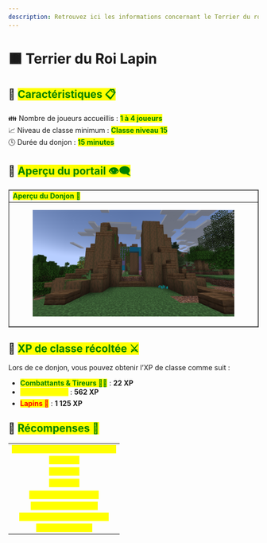 ```yaml
---
description: Retrouvez ici les informations concernant le Terrier du roi Lapin
---
```


# 🟫 Terrier du Roi Lapin

## 💠 <mark style="color:green;"> Caractéristiques 📋</mark>

👪 Nombre de joueurs accueillis : <mark style="color:green;">**1 à 4 joueurs**</mark>  
📈 Niveau de classe minimum : <mark style="color:green;">**Classe niveau 15**</mark>  
🕓 Durée du donjon : <mark style="color:green;">**15 minutes**</mark>  

## 💠 <mark style="color:green;"> Aperçu du portail 👁‍🗨</mark>

<table border="1" cellspacing="0" cellpadding="6">
  <tr>
    <td><mark style="color:green;"><strong>Aperçu du Donjon 📸</strong></mark></td>
  </tr>
  <tr>
    <td><figure><img src="../../.gitbook/assets/Les_Donjons/Portail/Event/TerrierRoiLapin.png" alt=""></figure></td>
  </tr>
</table>

## 💠 <mark style="color:green;"> XP de classe récoltée ⚔️</mark>

Lors de ce donjon, vous pouvez obtenir l’XP de classe comme suit :  

* <mark style="color:green;"><strong>Combattants & Tireurs 🧟‍♂️</strong></mark> : **22 XP**  
* <mark style="color:yellow;"><strong>Gros Lapins 👽</strong></mark> : **562 XP**  
* <mark style="color:red;"><strong>Lapins 🐉</strong></mark> : **1 125 XP**

## 💠 <mark style="color:green;">Récompenses 🎁</mark>
|                                                                                   |
|:---------------------------------------------------------------------------------:|
| <mark style="color:yellow;"><strong>Parchemin du Terrier Roi Lapin</strong></mark> |
| <mark style="color:yellow;"><strong>10 000 💲</strong></mark>                      |
| <mark style="color:yellow;"><strong>15 000 💲</strong></mark>                      |
| <mark style="color:yellow;"><strong>25 000 💲</strong></mark>                      |
| <mark style="color:yellow;"><strong>Tablette de chocolat</strong></mark>   |
| <mark style="color:yellow;"><strong>Bonbon à la pomme</strong></mark>         |
| <mark style="color:yellow;"><strong>Œuf de familier de Pâques</strong></mark>      |
| <mark style="color:yellow;"><strong>1 000 XP Classe</strong></mark>            |


